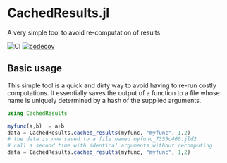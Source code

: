 # CachedResults.jl
A very simple tool to avoid re-computation of results.

![CI](https://github.com/grero/CachedResults.jl/actions/workflows/ci.yml/badge.svg)
[![codecov](https://codecov.io/gh/grero/CachedResults.jl/branch/main/graph/badge.svg?token=ygiDpjqJFG)](https://codecov.io/gh/grero/CachedResults.jl)

## Basic usage

This simple tool is a quick and dirty way to avoid having to re-run costly computations. It essentially saves the output of a function to a file whose name is uniquely determined by a hash of the supplied arguments.

```julia
using CachedResults

myfunc(a,b)  = a+b
data = CachedResults.cached_results(myfunc, "myfunc", 1,2)
# the data is now saved to a file named myfunc_7355c460.jld2
# call a second time with identical arguments without recomputing
data = CachedResults.cached_results(myfunc, "myfunc", 1,2)
```
